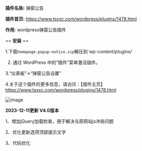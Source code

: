 **插件名称:** 弹窗公告

**插件首页:** https://www.tsxxc.com/wordpress/plugins/1478.html

**作用:** wordpress弹窗公告插件

== **安装** ==

1.下载`homepage-popup-notice.zip`解压到`wp-content/plugins/

2. 通过 WordPress 中的“插件”菜单激活插件。
   
3.“仪表板”->“弹窗公告设置”

4.关于这个插件的更多信息，请访问：【插件主页】https://www.tsxxc.com/wordpress/plugins/1478.html

![image](https://www.tsxxc.com/wp-content/uploads/2022/05/2023121102415023.png)

**2023-12-11更新 V4.0版本**

1、增加jQuery加载检查，用于解决与原网站js冲突问题

2、优化更新选项顶部提示文字

3、代码优化
